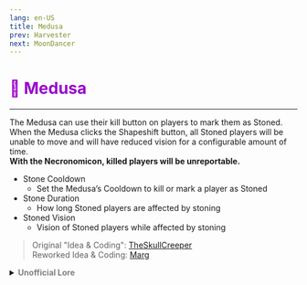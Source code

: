 ```yaml
---
lang: en-US
title: Medusa
prev: Harvester
next: MoonDancer
---
```


# <font color="#9900cc">🐍 <b>Medusa</b></font> <Badge text="Utility" type="tip" vertical="middle"/>
---

The Medusa can use their kill button on players to mark them as Stoned. When the Medusa clicks the Shapeshift button, all Stoned players will be unable to move and will have reduced vision for a configurable amount of time.<br><b>With the Necronomicon, killed players will be unreportable.</b>
* Stone Cooldown
  * Set the Medusa’s Cooldown to kill or mark a player as Stoned
* Stone Duration
  * How long Stoned players are affected by stoning
* Stoned Vision
  * Vision of Stoned players while affected by stoning

> Original "Idea & Coding": [TheSkullCreeper](https://github.com/Loonie-Toons)<br>
> Reworked Idea & Coding: [Marg](https://github.com/MargaretTheFool)


<details>
<summary><b><font color=gray>Unofficial Lore</font></b></summary>

Placeholder: This role is a ROLE OH EM GOSH
> Submitted by: Member
</details>